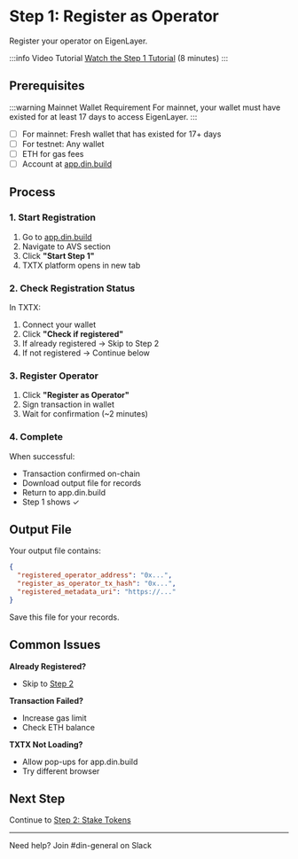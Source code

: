 # Step 1: Register as Operator

Register your operator on EigenLayer.

:::info Video Tutorial
[Watch the Step 1 Tutorial](https://www.loom.com/share/a0709feb88a940cf865b62bb81e973ba?sid=e3177e3f-9e4c-4e19-8e6b-e7e8e5c86c2f) (8 minutes)
:::

## Prerequisites

:::warning Mainnet Wallet Requirement
For mainnet, your wallet must have existed for at least 17 days to access EigenLayer.
:::

- [ ] For mainnet: Fresh wallet that has existed for 17+ days
- [ ] For testnet: Any wallet
- [ ] ETH for gas fees
- [ ] Account at [app.din.build](https://app.din.build)

## Process

### 1. Start Registration

1. Go to [app.din.build](https://app.din.build)
2. Navigate to AVS section
3. Click **"Start Step 1"**
4. TXTX platform opens in new tab

### 2. Check Registration Status

In TXTX:

1. Connect your wallet
2. Click **"Check if registered"**
3. If already registered → Skip to Step 2
4. If not registered → Continue below

### 3. Register Operator

1. Click **"Register as Operator"**
2. Sign transaction in wallet
3. Wait for confirmation (~2 minutes)

### 4. Complete

When successful:

- Transaction confirmed on-chain
- Download output file for records
- Return to app.din.build
- Step 1 shows ✓

## Output File

Your output file contains:

```json
{
  "registered_operator_address": "0x...",
  "register_as_operator_tx_hash": "0x...",
  "registered_metadata_uri": "https://..."
}
```

Save this file for your records.

## Common Issues

**Already Registered?**

- Skip to [Step 2](./step-2-stake-tokens.md)

**Transaction Failed?**

- Increase gas limit
- Check ETH balance

**TXTX Not Loading?**

- Allow pop-ups for app.din.build
- Try different browser

## Next Step

Continue to [Step 2: Stake Tokens](./step-2-stake-tokens.md)

---

Need help? Join #din-general on Slack
